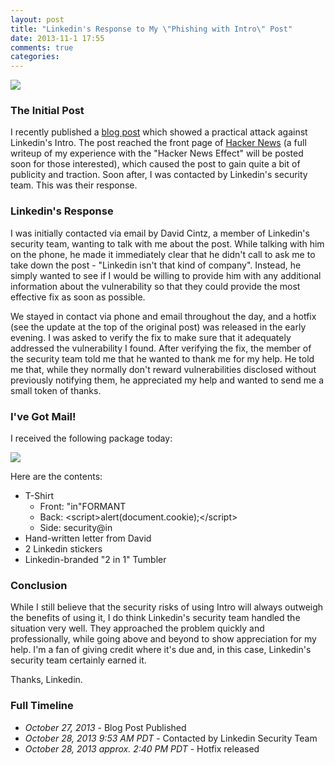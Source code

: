 ```yaml
---
layout: post
title: "Linkedin's Response to My \"Phishing with Intro\" Post"
date: 2013-11-1 17:55
comments: true
categories: 
---
```


<img src="{{root_url}}/images/headers/linkedin_gift.png"/>

### The Initial Post

I recently published a [blog post](/blog/2013/10/26/phishing-with-linkedins-intro/) which showed a practical attack against Linkedin's Intro. The post reached the front page of [Hacker News](http://news.ycombinator.com) (a full writeup of my experience with the "Hacker News Effect" will be posted soon for those interested), which caused the post to gain quite a bit of publicity and traction. Soon after, I was contacted by Linkedin's security team. This was their response.
<!--more-->

### Linkedin's Response

I was initially contacted via email by David Cintz, a member of Linkedin's security team, wanting to talk with me about the post. While talking with him on the phone, he made it immediately clear that he didn't call to ask me to take down the post - "Linkedin isn't that kind of company". Instead, he simply wanted to see if I would be willing to provide him with any additional information about the vulnerability so that they could provide the most effective fix as soon as possible.

We stayed in contact via phone and email throughout the day, and a hotfix (see the update at the top of the original post) was released in the early evening. I was asked to verify the fix to make sure that it adequately addressed the vulnerability I found. After verifying the fix, the member of the security team told me that he wanted to thank me for my help. He told me that, while they normally don't reward vulnerabilities disclosed without previously notifying them, he appreciated my help and wanted to send me a small token of thanks.

### I've Got Mail!

I received the following package today:

<a href="{{root_url}}/images/blog/phish_response/gift.png" target="_blank"><img src="{{root_url}}/images/blog/phish_response/gift.png"/></a>

Here are the contents:

*	T-Shirt
	*	Front: "in"FORMANT
	*	Back: &lt;script&gt;alert(document.cookie);&lt;/script&gt;
	*	Side: security@in
*	Hand-written letter from David
*	2 Linkedin stickers
*	Linkedin-branded "2 in 1" Tumbler

### Conclusion

While I still believe that the security risks of using Intro will always outweigh the benefits of using it, I do think Linkedin's security team handled the situation very well. They approached the problem quickly and professionally, while going above and beyond to show appreciation for my help. I'm a fan of giving credit where it's due and, in this case, Linkedin's security team certainly earned it.

Thanks, Linkedin.

### Full Timeline

*	*October 27, 2013* - Blog Post Published
*	*October 28, 2013 9:53 AM PDT* - Contacted by Linkedin Security Team
*	*October 28, 2013 approx. 2:40 PM PDT* - Hotfix released